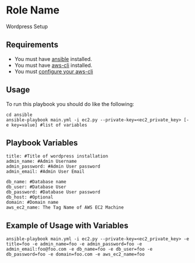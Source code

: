 Role Name
=========

Wordpress Setup

Requirements
------------

- You must have [ansible](https://www.ansible.com/) installed.
- You must have [aws-cli](https://aws.amazon.com/cli/?nc1=h_ls) installed.
- You must [configure your aws-cli](http://docs.aws.amazon.com/cli/latest/userguide/cli-chap-getting-started.html)


Usage
-----

To run this playbook you should do like the following:

    cd ansible
    ansible-playbook main.yml -i ec2.py --private-key=<ec2_private_key> [-e key=value] #list of variables

    
Playbook Variables
------------------

    title: #Title of wordpress installation
    admin_name: #Admin Username
    admin_password: #Admin User password
    admin_email: #Admin User Email
    
    db_name: #Database name
    db_user: #Database User
    db_password: #Database User password
    db_host: #Optional
    domain: #Domain name
    aws_ec2_name: The Tag Name of AWS EC2 Machine


Example of Usage with Variables
-------------------------------
    ansible-playbook main.yml -i ec2.py --private-key=<ec2_private_key> -e title=foo -e admin_name=foo -e admin_password=foo -e admin_email:foo@foo.com -e db_name=foo -e db_user=foo -e db_password=foo -e domain=foo.com -e aws_ec2_name=foo